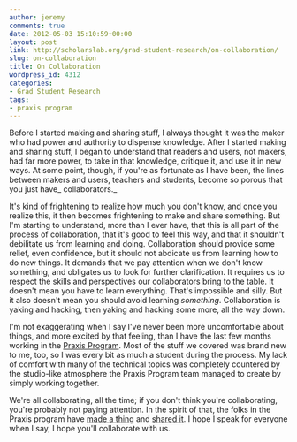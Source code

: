 ```yaml
---
author: jeremy
comments: true
date: 2012-05-03 15:10:59+00:00
layout: post
link: http://scholarslab.org/grad-student-research/on-collaboration/
slug: on-collaboration
title: On Collaboration
wordpress_id: 4312
categories:
- Grad Student Research
tags:
- praxis program
---
```


Before I started making and sharing stuff, I always thought it was the maker who had power and authority to dispense knowledge. After I started making and sharing stuff, I began to understand that readers and users, not makers, had far more power, to take in that knowledge, critique it, and use it in new ways. At some point, though, if you're as fortunate as I have been, the lines between makers and users, teachers and students, become so porous that you just have_ collaborators._

It's kind of frightening to realize how much you don't know, and once you realize this, it then becomes frightening to make and share something. But I'm starting to understand, more than I ever have, that this is all part of the process of collaboration, that it's good to feel this way, and that it shouldn't debilitate us from learning and doing. Collaboration should provide some relief, even confidence, but it should not abdicate us from learning how to do new things. It demands that we pay attention when we don't know something, and obligates us to look for further clarification. It requires us to respect the skills and perspectives our collaborators bring to the table. It doesn't mean you have to learn everything. That's impossible and silly. But it also doesn't mean you should avoid learning _something_. Collaboration is yaking and hacking, then yaking and hacking some more, all the way down.

I'm not exaggerating when I say I've never been more uncomfortable about things, and more excited by that feeling, than I have the last few months working in the [Praxis Program](http://praxis.scholarslab.org). Most of the stuff we covered was brand new to me, too, so I was every bit as much a student during the process. My lack of comfort with many of the technical topics was completely countered by the studio-like atmosphere the Praxis Program team managed to create by simply working together.

We're all collaborating, all the time; if you don't think you're collaborating, you're probably not paying attention. In the spirit of that, the folks in the Praxis program have [made a thing](http://github.com/scholarslab/prism) and [shared it](http://prism.scholarslab.org). I hope I speak for everyone when I say, I hope you'll collaborate with us.

